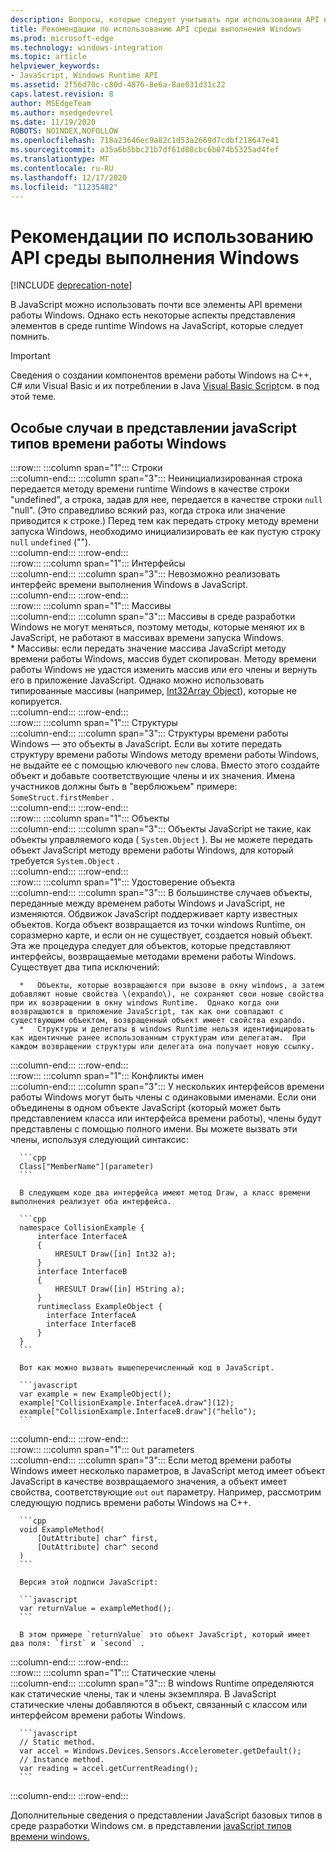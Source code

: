 ```yaml
---
description: Вопросы, которые следует учитывать при использовании API времени работы Windows.
title: Рекомендации по использованию API среды выполнения Windows
ms.prod: microsoft-edge
ms.technology: windows-integration
ms.topic: article
helpviewer_keywords:
- JavaScript, Windows Runtime API
ms.assetid: 2f56d70c-c80d-4876-8e6a-8ae031d31c22
caps.latest.revision: 8
author: MSEdgeTeam
ms.author: msedgedevrel
ms.date: 11/19/2020
ROBOTS: NOINDEX,NOFOLLOW
ms.openlocfilehash: 718a23646ec9a82c1d53a2669d7cdbf218647e41
ms.sourcegitcommit: a35a6b5bbc21b7df61d08cbc6b074b5325ad4fef
ms.translationtype: MT
ms.contentlocale: ru-RU
ms.lasthandoff: 12/17/2020
ms.locfileid: "11235482"
---
```

# Рекомендации по использованию API среды выполнения Windows  

[!INCLUDE [deprecation-note](../includes/legacy-edge-note.md)]  

В JavaScript можно использовать почти все элементы API времени работы Windows.  Однако есть некоторые аспекты представления элементов в среде runtime Windows на JavaScript, которые следует помнить.  

> [!IMPORTANT]
> Сведения о создании компонентов времени работы Windows на C++, C# или Visual Basic и их [][WindowsUwpComponentsCreatingCpp] потреблении в Java [Visual Basic Script][WindowsUwpComponentsCreatingCsharpVb]см. в под этой теме.  

## Особые случаи в представлении javaScript типов времени работы Windows  

:::row:::
   :::column span="1":::
      Строки  
   :::column-end:::
   :::column span="3":::
      Неинициализированная строка передается методу времени runtime Windows в качестве строки "undefined", а строка, задав для нее, передается в качестве строки `null` "null".  \(Это справедливо всякий раз, когда строка или значение приводится к строке.\) Перед тем как передать строку методу времени запуска Windows, необходимо инициализировать ее как пустую строку `null` `undefined` \(""\).  
   :::column-end:::
:::row-end:::  
:::row:::
   :::column span="1":::
      Интерфейсы  
   :::column-end:::
   :::column span="3":::
      Невозможно реализовать интерфейс времени выполнения Windows в JavaScript.  
   :::column-end:::
:::row-end:::  
:::row:::
   :::column span="1":::
      Массивы  
   :::column-end:::
   :::column span="3":::
      Массивы в среде разработки Windows не могут меняться, поэтому методы, которые меняют их в JavaScript, не работают в массивах времени запуска Windows.  
      *   Массивы: если передать значение массива JavaScript методу времени работы Windows, массив будет скопирован.  Методу времени работы Windows не удастся изменить массив или его члены и вернуть его в приложение JavaScript.  Однако можно использовать типированные массивы \(например, [Int32Array Object][MDNInt32array]\), которые не копируется.  
   :::column-end:::
:::row-end:::  
:::row:::
   :::column span="1":::
      Структуры  
   :::column-end:::
   :::column span="3":::
      Структуры времени работы Windows — это объекты в JavaScript.  Если вы хотите передать структуру времени работы Windows методу времени работы Windows, не выдайте ее с помощью ключевого `new` слова.  Вместо этого создайте объект и добавьте соответствующие члены и их значения.  Имена участников должны быть в "верблюжьем" примере: `SomeStruct.firstMember` .  
   :::column-end:::
:::row-end:::  
:::row:::
   :::column span="1":::
      Объекты  
   :::column-end:::
   :::column span="3":::
      Объекты JavaScript не такие, как объекты управляемого кода \( `System.Object` \).  Вы не можете передать объект JavaScript методу времени работы Windows, для который требуется `System.Object` .  
   :::column-end:::
:::row-end:::  
:::row:::
   :::column span="1":::
      Удостоверение объекта  
   :::column-end:::
   :::column span="3":::
      В большинстве случаев объекты, переданные между временем работы Windows и JavaScript, не изменяются.  Обдвижок JavaScript поддерживает карту известных объектов.  Когда объект возвращается из точки windows Runtime, он соразмерно карте, и если он не существует, создается новый объект.  Эта же процедура следует для объектов, которые представляют интерфейсы, возвращаемые методами времени работы Windows.  Существует два типа исключений:  
      
      *   Объекты, которые возвращаются при вызове в окну windows, а затем добавляют новые свойства \(expando\), не сохраняют свои новые свойства при их возвращении в окну windows Runtime.  Однако когда они возвращаются в приложение JavaScript, так как они совпадают с существующим объектом, возвращенный объект имеет свойства expando.  
      *   Структуры и делегаты в windows Runtime нельзя идентифицировать как идентичные ранее использованным структурам или делегатам.  При каждом возвращении структуры или делегата она получает новую ссылку.  
   :::column-end:::
:::row-end:::  
:::row:::
   :::column span="1":::
      Конфликты имен  
   :::column-end:::
   :::column span="3":::
      У нескольких интерфейсов времени работы Windows могут быть члены с одинаковыми именами.  Если они объединены в одном объекте JavaScript (который может быть представлением класса или интерфейса времени работы), члены будут представлены с помощью полного имени.  Вы можете вызвать эти члены, используя следующий синтаксис:  
      
      ```cpp
      Class["MemberName"](parameter)
      ```  
      
      В следующем коде два интерфейса имеют метод Draw, а класс времени выполнения реализует оба интерфейса.  
      
      ```cpp
      namespace CollisionExample {
          interface InterfaceA
          {
              HRESULT Draw([in] Int32 a);
          }
          interface InterfaceB
          {
              HRESULT Draw([in] HString a);
          }
          runtimeclass ExampleObject {
            interface InterfaceA
            interface InterfaceB
          }
      }
      ```  
      
      Вот как можно вызвать вышеперечисленный код в JavaScript.  
      
      ```javascript
      var example = new ExampleObject();
      example["CollisionExample.InterfaceA.draw"](12);
      example["CollisionExample.InterfaceB.draw"]("hello");
      ```  
   :::column-end:::
:::row-end:::  
:::row:::
   :::column span="1":::
      `Out` parameters  
   :::column-end:::
   :::column span="3":::
      Если метод времени работы Windows имеет несколько параметров, в JavaScript метод имеет объект JavaScript в качестве возвращаемого значения, а объект имеет свойства, соответствующие `out` `out` параметру.  Например, рассмотрим следующую подпись времени работы Windows на C++.  
      
      ```cpp
      void ExampleMethod(
          [OutAttribute] char^ first,
          [OutAttribute] char^ second
      )
      ```  
      
      Версия этой подписи JavaScript:  
      
      ```javascript
      var returnValue = exampleMethod();
      ```  
      
      В этом примере `returnValue` это объект JavaScript, который имеет два поля: `first` и `second` .  
   :::column-end:::
:::row-end:::  
:::row:::
   :::column span="1":::
      Статические члены  
   :::column-end:::
   :::column span="3":::
      В windows Runtime определяются как статические члены, так и члены экземпляра.  В JavaScript статические члены добавляются в объект, связанный с классом или интерфейсом времени работы Windows.  
      
      ```javascript
      // Static method.
      var accel = Windows.Devices.Sensors.Accelerometer.getDefault();
      // Instance method.
      var reading = accel.getCurrentReading();
      ```  
   :::column-end:::
:::row-end:::  
    
Дополнительные сведения о представлении JavaScript базовых типов в среде разработки Windows см. в представлении [javaScript типов времени windows.][WindowsRuntimeJavascriptTypes]  

<!-- links -->  
 
[WindowsRuntimeJavascriptTypes]: ./javascript-representation-of-windows-runtime-types.md "Представление типов времени работы Windows на JavaScript | Документы Майкрософт"

[WindowsUwpComponentsCreatingCpp]: /windows/uwp/winrt-components/creating-windows-runtime-components-in-cpp "Компоненты времени работы Windows с C++/CX | Документы Майкрософт"  
[WindowsUwpComponentsCreatingCsharpVb]: /windows/uwp/winrt-components/creating-windows-runtime-components-in-csharp-and-visual-basic "Компоненты времени работы Windows с C# и Visual Basic | Документы Майкрософт"  

[MDNInt32array]: https://developer.mozilla.org/docs/Web/JavaScript/Reference/Global_Objects/Int32Array "Int32Array | MDN"  
